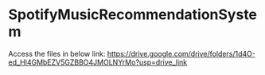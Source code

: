 # SpotifyMusicRecommendationSystem
Access the files in below link:
https://drive.google.com/drive/folders/1d4O-ed_Hl4GMbEZV5GZBBO4JMOLNYrMo?usp=drive_link
